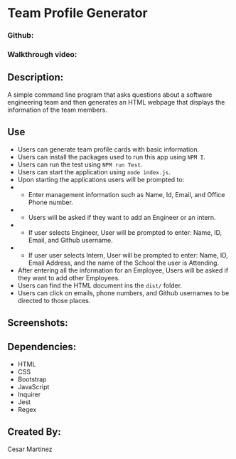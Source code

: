 # Team Profile Generator

### Github: 

### Walkthrough video:

## Description:
A simple command line program that asks questions about a software engineering team and then generates an HTML webpage that displays the information of the team members.

## Use
- Users can generate team profile cards with basic information.
- Users can install the packages used to run this app using `NPM I`.
- Users can run the test using `NPM run Test`.
- Users can start the application using `node index.js`.
- Upon starting the applications users will be prompted to:
- - Enter management information such as Name, Id, Email, and Office Phone number.
- - Users will be asked if they want to add an Engineer or an intern.
- - If user selects Engineer, User will be prompted to enter: Name, ID, Email, and Github username.
- - If user user selects Intern, User will be prompted to enter: Name, ID, Email Address, and the name of the School the user is Attending.
- After entering all the information for an Employee, Users will be asked if they want to add other Employees. 
- Users can find the HTML document ins the `dist/` folder.
- Users can click on emails, phone numbers, and Github usernames to be directed to those places.

## Screenshots:

## Dependencies:
- HTML
- CSS
- Bootstrap
- JavaScript
- Inquirer
- Jest
- Regex

## Created By:
Cesar Martinez